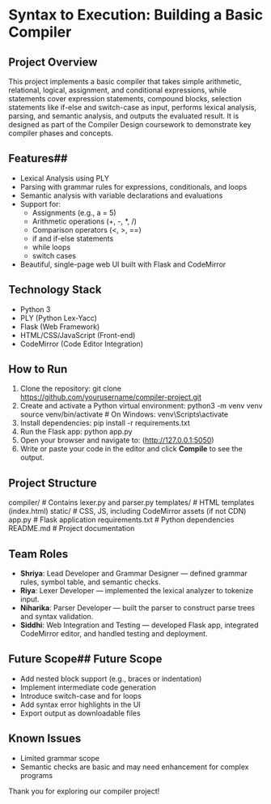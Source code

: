 # Syntax to Execution: Building a Basic Compiler

## Project Overview
This project implements a basic compiler that takes simple arithmetic, relational, logical, assignment, and conditional expressions, while statements cover expression statements, compound blocks, selection statements like if-else and switch-case as input, performs lexical analysis, parsing, and semantic analysis, and outputs the evaluated result. It is designed as part of the Compiler Design coursework to demonstrate key compiler phases and concepts.

## Features##
- Lexical Analysis using PLY
- Parsing with grammar rules for expressions, conditionals, and loops
- Semantic analysis with variable declarations and evaluations
- Support for:
  - Assignments (e.g., a = 5)
  - Arithmetic operations (+, -, *, /)
  - Comparison operators (<, >, ==)
  - if and if-else statements
  - while loops
  - switch cases
- Beautiful, single-page web UI built with Flask and CodeMirror

## Technology Stack
- Python 3
- PLY (Python Lex-Yacc)
- Flask (Web Framework)
- HTML/CSS/JavaScript (Front-end)
- CodeMirror (Code Editor Integration)

## How to Run
1. Clone the repository:
git clone https://github.com/yourusername/compiler-project.git
2. Create and activate a Python virtual environment:
python3 -m venv venv
source venv/bin/activate # On Windows: venv\Scripts\activate
3. Install dependencies:
pip install -r requirements.txt
4. Run the Flask app:
python app.py
5. Open your browser and navigate to:
(http://127.0.0.1:5050)
6. Write or paste your code in the editor and click **Compile** to see the output.

## Project Structure
compiler/ # Contains lexer.py and parser.py
templates/ # HTML templates (index.html)
static/ # CSS, JS, including CodeMirror assets (if not CDN)
app.py # Flask application
requirements.txt # Python dependencies
README.md # Project documentation

## Team Roles
- **Shriya**: Lead Developer and Grammar Designer — defined grammar rules, symbol table, and semantic checks.
- **Riya**: Lexer Developer — implemented the lexical analyzer to tokenize input.
- **Niharika**: Parser Developer — built the parser to construct parse trees and syntax validation.
- **Siddhi**: Web Integration and Testing — developed Flask app, integrated CodeMirror editor, and handled testing and deployment.

## Future Scope## Future Scope
- Add nested block support (e.g., braces or indentation)
- Implement intermediate code generation
- Introduce switch-case and for loops
- Add syntax error highlights in the UI
- Export output as downloadable files


## Known Issues
- Limited grammar scope
- Semantic checks are basic and may need enhancement for complex programs


Thank you for exploring our compiler project!
